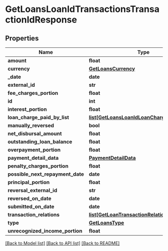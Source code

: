 # GetLoansLoanIdTransactionsTransactionIdResponse

## Properties
Name | Type | Description | Notes
------------ | ------------- | ------------- | -------------
**amount** | **float** |  | [optional] 
**currency** | [**GetLoansCurrency**](GetLoansCurrency.md) |  | [optional] 
**_date** | **date** |  | [optional] 
**external_id** | **str** |  | [optional] 
**fee_charges_portion** | **float** |  | [optional] 
**id** | **int** |  | [optional] 
**interest_portion** | **float** |  | [optional] 
**loan_charge_paid_by_list** | [**list[GetLoansLoanIdLoanChargePaidByData]**](GetLoansLoanIdLoanChargePaidByData.md) |  | [optional] 
**manually_reversed** | **bool** |  | [optional] 
**net_disbursal_amount** | **float** |  | [optional] 
**outstanding_loan_balance** | **float** |  | [optional] 
**overpayment_portion** | **float** |  | [optional] 
**payment_detail_data** | [**PaymentDetailData**](PaymentDetailData.md) |  | [optional] 
**penalty_charges_portion** | **float** |  | [optional] 
**possible_next_repayment_date** | **date** |  | [optional] 
**principal_portion** | **float** |  | [optional] 
**reversal_external_id** | **str** |  | [optional] 
**reversed_on_date** | **date** |  | [optional] 
**submitted_on_date** | **date** |  | [optional] 
**transaction_relations** | [**list[GetLoanTransactionRelation]**](GetLoanTransactionRelation.md) |  | [optional] 
**type** | [**GetLoansType**](GetLoansType.md) |  | [optional] 
**unrecognized_income_portion** | **float** |  | [optional] 

[[Back to Model list]](../README.md#documentation-for-models) [[Back to API list]](../README.md#documentation-for-api-endpoints) [[Back to README]](../README.md)

